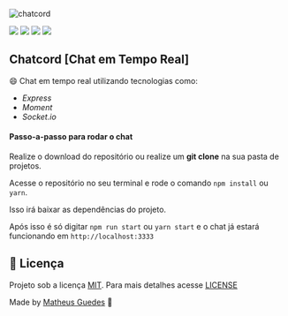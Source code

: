 ![chatcord](https://www.linkedin.com/feed/update/urn:li:activity:6651274323690602496/)

![](https://img.shields.io/github/issues/mgsousa3103/chatcord) ![](https://img.shields.io/github/forks/mgsousa3103/chatcord) ![](https://img.shields.io/github/stars/mgsousa3103/chatcord) ![](https://img.shields.io/github/license/mgsousa3103/chatcord)

## Chatcord [Chat em Tempo Real]

:smile: Chat em tempo real utilizando tecnologias como:

- _Express_
- _Moment_
- _Socket.io_

#### Passo-a-passo para rodar o chat

Realize o download do repositório ou realize um **git clone** na sua pasta de projetos.

Acesse o repositório no seu terminal e rode o comando `npm install` ou `yarn`.

Isso irá baixar as dependências do projeto.

Após isso é só digitar `npm run start` ou `yarn start` e o chat já estará funcionando em `http://localhost:3333`

## :memo: Licença

Projeto sob a licença [MIT](https://choosealicense.com/licenses/mit/). Para mais detalhes acesse [LICENSE](LICENSE.md)

Made by [Matheus Guedes](https://www.linkedin.com/in/matheusgsousa/) :metal:
